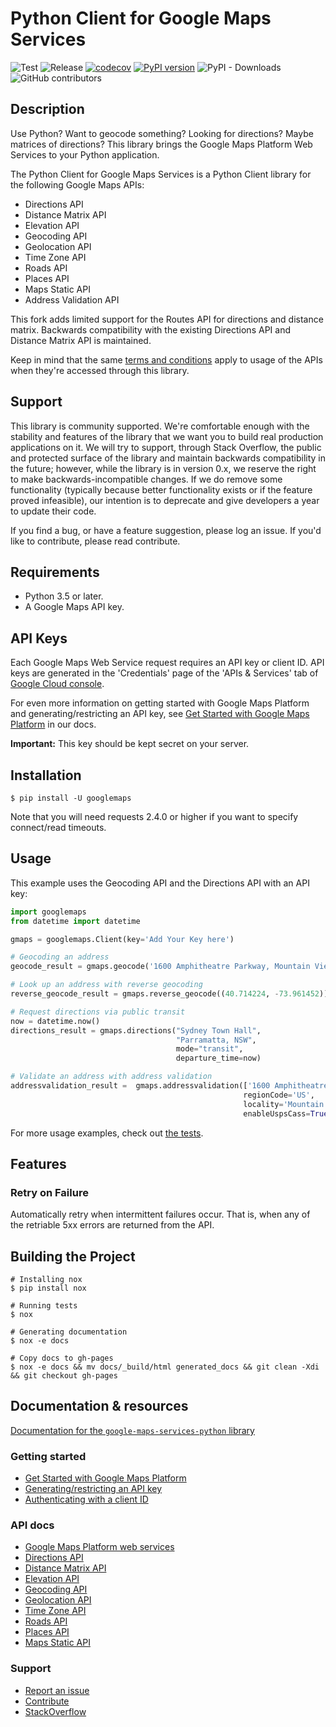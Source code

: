 Python Client for Google Maps Services
====================================

![Test](https://github.com/googlemaps/google-maps-services-js/workflows/Test/badge.svg)
![Release](https://github.com/googlemaps/google-maps-services-js/workflows/Release/badge.svg)
[![codecov](https://codecov.io/gh/googlemaps/google-maps-services-python/branch/master/graph/badge.svg)](https://codecov.io/gh/googlemaps/google-maps-services-python)
[![PyPI version](https://badge.fury.io/py/googlemaps.svg)](https://badge.fury.io/py/googlemaps)
![PyPI - Downloads](https://img.shields.io/pypi/dd/googlemaps)
![GitHub contributors](https://img.shields.io/github/contributors/googlemaps/google-maps-services-python)

## Description

Use Python? Want to geocode something? Looking for directions?
Maybe matrices of directions? This library brings the Google Maps Platform Web
Services to your Python application.

The Python Client for Google Maps Services is a Python Client library for the following Google Maps
APIs:

 - Directions API
 - Distance Matrix API
 - Elevation API
 - Geocoding API
 - Geolocation API
 - Time Zone API
 - Roads API
 - Places API
 - Maps Static API
 - Address Validation API

This fork adds limited support for the Routes API for directions and distance matrix. Backwards compatibility
with the existing Directions API and Distance Matrix API is maintained.

Keep in mind that the same [terms and conditions](https://developers.google.com/maps/terms) apply
to usage of the APIs when they're accessed through this library.

## Support

This library is community supported. We're comfortable enough with the stability and features of
the library that we want you to build real production applications on it. We will try to support,
through Stack Overflow, the public and protected surface of the library and maintain backwards
compatibility in the future; however, while the library is in version 0.x, we reserve the right
to make backwards-incompatible changes. If we do remove some functionality (typically because
better functionality exists or if the feature proved infeasible), our intention is to deprecate
and give developers a year to update their code.

If you find a bug, or have a feature suggestion, please log an issue. If you'd like to
contribute, please read contribute.

## Requirements

 - Python 3.5 or later.
 - A Google Maps API key.

## API Keys

Each Google Maps Web Service request requires an API key or client ID. API keys
are generated in the 'Credentials' page of the 'APIs & Services' tab of [Google Cloud console](https://console.cloud.google.com/apis/credentials).

For even more information on getting started with Google Maps Platform and generating/restricting an API key, see [Get Started with Google Maps Platform](https://developers.google.com/maps/gmp-get-started) in our docs.

**Important:** This key should be kept secret on your server.

## Installation

    $ pip install -U googlemaps

Note that you will need requests 2.4.0 or higher if you want to specify connect/read timeouts.

## Usage

This example uses the Geocoding API and the Directions API with an API key:

```python
import googlemaps
from datetime import datetime

gmaps = googlemaps.Client(key='Add Your Key here')

# Geocoding an address
geocode_result = gmaps.geocode('1600 Amphitheatre Parkway, Mountain View, CA')

# Look up an address with reverse geocoding
reverse_geocode_result = gmaps.reverse_geocode((40.714224, -73.961452))

# Request directions via public transit
now = datetime.now()
directions_result = gmaps.directions("Sydney Town Hall",
                                     "Parramatta, NSW",
                                     mode="transit",
                                     departure_time=now)

# Validate an address with address validation
addressvalidation_result =  gmaps.addressvalidation(['1600 Amphitheatre Pk'], 
                                                    regionCode='US',
                                                    locality='Mountain View', 
                                                    enableUspsCass=True)
```

For more usage examples, check out [the tests](https://github.com/googlemaps/google-maps-services-python/tree/master/tests).

## Features

### Retry on Failure

Automatically retry when intermittent failures occur. That is, when any of the retriable 5xx errors
are returned from the API.


## Building the Project


    # Installing nox
    $ pip install nox

    # Running tests
    $ nox

    # Generating documentation
    $ nox -e docs

    # Copy docs to gh-pages
    $ nox -e docs && mv docs/_build/html generated_docs && git clean -Xdi && git checkout gh-pages

## Documentation & resources

[Documentation for the `google-maps-services-python` library](https://googlemaps.github.io/google-maps-services-python/docs/index.html)

### Getting started
- [Get Started with Google Maps Platform](https://developers.google.com/maps/gmp-get-started)
- [Generating/restricting an API key](https://developers.google.com/maps/gmp-get-started#api-key)
- [Authenticating with a client ID](https://developers.google.com/maps/documentation/directions/get-api-key#client-id)

### API docs
- [Google Maps Platform web services](https://developers.google.com/maps/apis-by-platform#web_service_apis)
- [Directions API](https://developers.google.com/maps/documentation/directions/)
- [Distance Matrix API](https://developers.google.com/maps/documentation/distancematrix/)
- [Elevation API](https://developers.google.com/maps/documentation/elevation/)
- [Geocoding API](https://developers.google.com/maps/documentation/geocoding/)
- [Geolocation API](https://developers.google.com/maps/documentation/geolocation/)
- [Time Zone API](https://developers.google.com/maps/documentation/timezone/)
- [Roads API](https://developers.google.com/maps/documentation/roads/)
- [Places API](https://developers.google.com/places/)
- [Maps Static API](https://developers.google.com/maps/documentation/maps-static/)

### Support
- [Report an issue](https://github.com/googlemaps/google-maps-services-python/issues)
- [Contribute](https://github.com/googlemaps/google-maps-services-python/blob/master/CONTRIB.md)
- [StackOverflow](http://stackoverflow.com/questions/tagged/google-maps)
